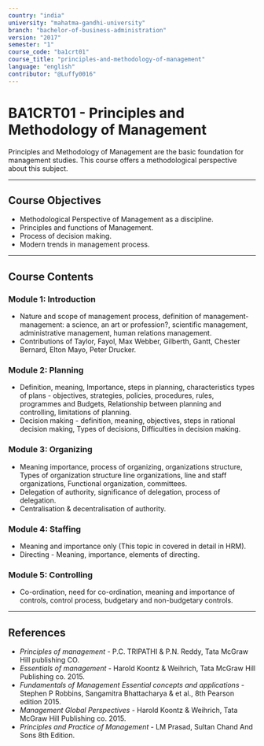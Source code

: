 ```yaml
---
country: "india"
university: "mahatma-gandhi-university"
branch: "bachelor-of-business-administration"
version: "2017"
semester: "1"
course_code: "ba1crt01"
course_title: "principles-and-methodology-of-management"
language: "english"
contributor: "@Luffy0016"
---
```

# BA1CRT01 - Principles and Methodology of Management

Principles and Methodology of Management are the basic foundation for management studies. This course offers a methodological perspective about this subject.

---
## Course Objectives

* Methodological Perspective of Management as a discipline.
* Principles and functions of Management.
* Process of decision making.
* Modern trends in management process.

---
## Course Contents

### Module 1: Introduction
* Nature and scope of management process, definition of management-management: a science, an art or profession?, scientific management, administrative management, human relations management.
* Contributions of Taylor, Fayol, Max Webber, Gilberth, Gantt, Chester Bernard, Elton Mayo, Peter Drucker.

### Module 2: Planning
* Definition, meaning, Importance, steps in planning, characteristics types of plans - objectives, strategies, policies, procedures, rules, programmes and Budgets, Relationship between planning and controlling, limitations of planning.
* Decision making - definition, meaning, objectives, steps in rational decision making, Types of decisions, Difficulties in decision making.

### Module 3: Organizing
* Meaning importance, process of organizing, organizations structure, Types of organization structure line organizations, line and staff organizations, Functional organization, committees.
* Delegation of authority, significance of delegation, process of delegation.
* Centralisation & decentralisation of authority.

### Module 4: Staffing
* Meaning and importance only (This topic in covered in detail in HRM).
* Directing - Meaning, importance, elements of directing.

### Module 5: Controlling
* Co-ordination, need for co-ordination, meaning and importance of controls, control process, budgetary and non-budgetary controls.

---
## References
* *Principles of management* - P.C. TRIPATHI & P.Ν. Reddy, Tata McGraw Hill publishing CO.
* *Essentials of management* - Harold Koontz & Weihrich, Tata McGraw Hill Publishing co. 2015.
* *Fundamentals of Management Essential concepts and applications* - Stephen P Robbins, Sangamitra Bhattacharya & et al., 8th Pearson edition 2015.
* *Management Global Perspectives* - Harold Koontz & Weihrich, Tata McGraw Hill Publishing co. 2015.
* *Principles and Practice of Management* - LM Prasad, Sultan Chand And Sons 8th Edition.